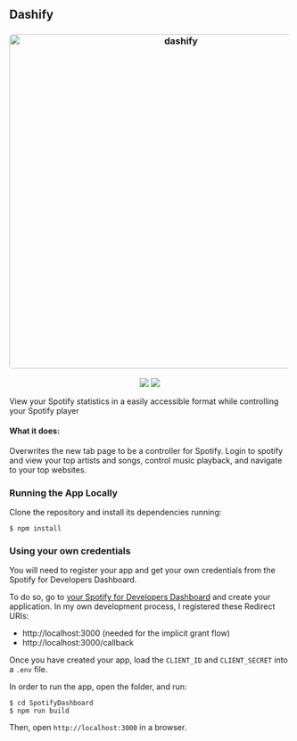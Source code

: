 ## Dashify

<h3 align="center"><img src="https://sts-random-values.s3.us-west-2.amazonaws.com/dashifyHome.png" width="600px" style="border-radius: 5px" alt="dashify"></h3>
<p align="center">
  <a href="https://chromewebstore.google.com/detail/spotify-dashboard/hnokfmokdpjdllpejcjgobfljlgheebp" target="_blank" rel="noopener noreferrer"><img src="https://img.shields.io/badge/try%20it%20out-download-green"></a>
  <a href="https://buymeacoffee.com/dashify" target="_blank" rel="noopener noreferrer"><img src="https://img.shields.io/badge/buy_us_a-coffee-ff69b4.svg"></a>
</p>

View your Spotify statistics in a easily accessible format while controlling your Spotify player

#### What it does:

Overwrites the new tab page to be a controller for Spotify. Login to spotify and view your top artists and songs, control music playback, and navigate to your top websites.

### Running the App Locally

Clone the repository and install its dependencies running:

    $ npm install

### Using your own credentials

You will need to register your app and get your own credentials from the Spotify for Developers Dashboard.

To do so, go to [your Spotify for Developers Dashboard](https://beta.developer.spotify.com/dashboard) and create your application. In my own development process, I registered these Redirect URIs:

- http://localhost:3000 (needed for the implicit grant flow)
- http://localhost:3000/callback

Once you have created your app, load the `CLIENT_ID` and `CLIENT_SECRET` into a `.env` file.

In order to run the app, open the folder, and run:

    $ cd SpotifyDashboard
    $ npm run build

Then, open `http://localhost:3000` in a browser.
